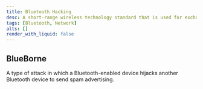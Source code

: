 ```yaml
---
title: Bluetooth Hacking
desc: A short-range wireless technology standard that is used for exchanging data between fixed and mobile devices over short distances and building personal area networks.
tags: [Bluetooth, Network]
alts: []
render_with_liquid: false
---
```


## BlueBorne

A type of attack in which a Bluetooth-enabled device hijacks another Bluetooth device to send spam advertising.